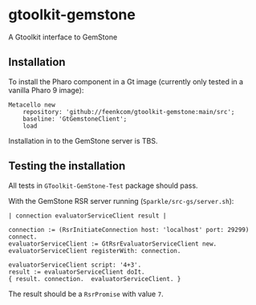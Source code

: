 # gtoolkit-gemstone
A Gtoolkit interface to GemStone

## Installation

To install the Pharo component in a Gt image (currently only tested in a vanilla Pharo 9 image):

```smalltalk
Metacello new
	repository: 'github://feenkcom/gtoolkit-gemstone:main/src';
	baseline: 'GtGemstoneClient';
	load
```

Installation in to the GemStone server is TBS.


## Testing the installation

All tests in `GToolkit-GemStone-Test` package should pass.

With the GemStone RSR server running (`Sparkle/src-gs/server.sh`):

```smalltalk
| connection evaluatorServiceClient result |

connection := (RsrInitiateConnection host: 'localhost' port: 29299) connect.
evaluatorServiceClient := GtRsrEvaluatorServiceClient new.
evaluatorServiceClient registerWith: connection.

evaluatorServiceClient script: '4+3'.
result := evaluatorServiceClient doIt.
{ result. connection.  evaluatorServiceClient. }
```

The result should be a `RsrPromise` with value `7`.
